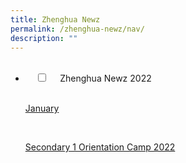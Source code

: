 ```yaml
---
title: Zhenghua Newz
permalink: /zhenghua-newz/nav/
description: ""
---
```

<ul class="jekyllcodex_accordion">  
  <li>  
    <input type="checkbox" id="accordion1">  
    <label for="accordion1">Zhenghua Newz 2022</label>  
    <div>  
      <p><u>January</u></p>  
			 <p><a href="[https://moe-zhenghuasec-staging.netlify.app/)">Secondary 1 Orientation Camp 2022</a>
   </div>  
	</li>  
</ul>